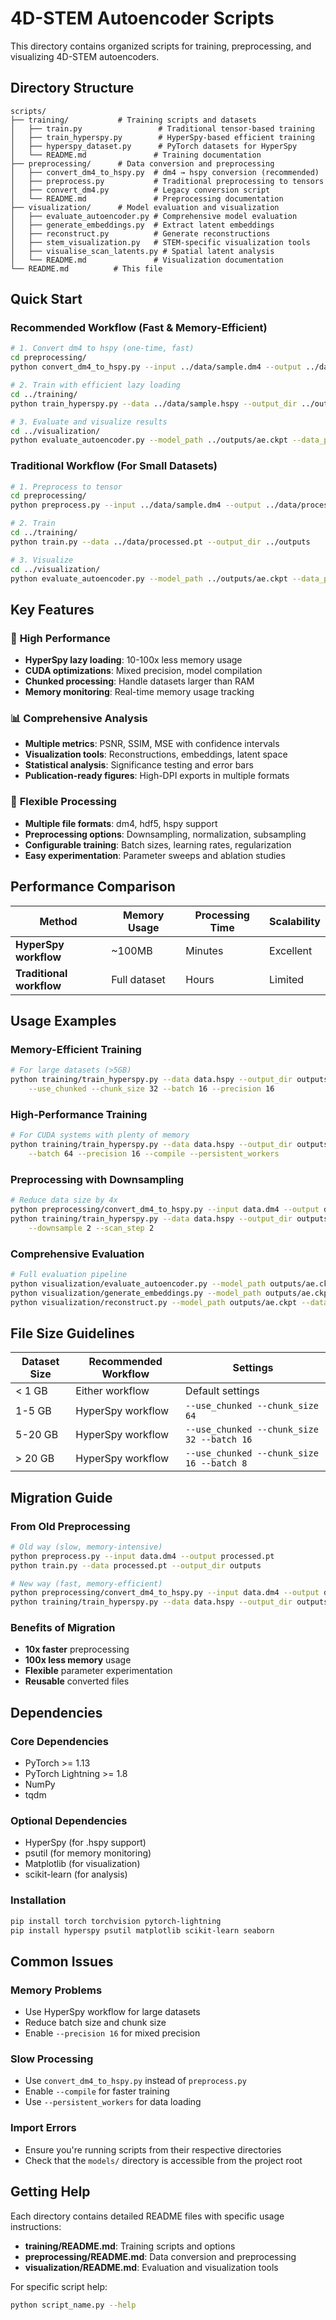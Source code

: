 # 4D-STEM Autoencoder Scripts

This directory contains organized scripts for training, preprocessing, and visualizing 4D-STEM autoencoders.

## Directory Structure

```
scripts/
├── training/           # Training scripts and datasets
│   ├── train.py                 # Traditional tensor-based training
│   ├── train_hyperspy.py        # HyperSpy-based efficient training
│   ├── hyperspy_dataset.py      # PyTorch datasets for HyperSpy
│   └── README.md               # Training documentation
├── preprocessing/      # Data conversion and preprocessing
│   ├── convert_dm4_to_hspy.py  # dm4 → hspy conversion (recommended)
│   ├── preprocess.py           # Traditional preprocessing to tensors
│   ├── convert_dm4.py          # Legacy conversion script
│   └── README.md               # Preprocessing documentation
├── visualization/      # Model evaluation and visualization
│   ├── evaluate_autoencoder.py # Comprehensive model evaluation
│   ├── generate_embeddings.py  # Extract latent embeddings
│   ├── reconstruct.py          # Generate reconstructions
│   ├── stem_visualization.py   # STEM-specific visualization tools
│   ├── visualise_scan_latents.py # Spatial latent analysis
│   └── README.md               # Visualization documentation
└── README.md          # This file
```

## Quick Start

### Recommended Workflow (Fast & Memory-Efficient)

```bash
# 1. Convert dm4 to hspy (one-time, fast)
cd preprocessing/
python convert_dm4_to_hspy.py --input ../data/sample.dm4 --output ../data/sample.hspy

# 2. Train with efficient lazy loading
cd ../training/
python train_hyperspy.py --data ../data/sample.hspy --output_dir ../outputs --use_chunked

# 3. Evaluate and visualize results
cd ../visualization/
python evaluate_autoencoder.py --model_path ../outputs/ae.ckpt --data_path ../data/sample.pt
```

### Traditional Workflow (For Small Datasets)

```bash
# 1. Preprocess to tensor
cd preprocessing/
python preprocess.py --input ../data/sample.dm4 --output ../data/processed.pt

# 2. Train
cd ../training/
python train.py --data ../data/processed.pt --output_dir ../outputs

# 3. Visualize
cd ../visualization/
python evaluate_autoencoder.py --model_path ../outputs/ae.ckpt --data_path ../data/processed.pt
```

## Key Features

### 🚀 **High Performance**
- **HyperSpy lazy loading**: 10-100x less memory usage
- **CUDA optimizations**: Mixed precision, model compilation
- **Chunked processing**: Handle datasets larger than RAM
- **Memory monitoring**: Real-time memory usage tracking

### 📊 **Comprehensive Analysis**
- **Multiple metrics**: PSNR, SSIM, MSE with confidence intervals
- **Visualization tools**: Reconstructions, embeddings, latent space
- **Statistical analysis**: Significance testing and error bars
- **Publication-ready figures**: High-DPI exports in multiple formats

### 🔧 **Flexible Processing**
- **Multiple file formats**: dm4, hdf5, hspy support
- **Preprocessing options**: Downsampling, normalization, subsampling
- **Configurable training**: Batch sizes, learning rates, regularization
- **Easy experimentation**: Parameter sweeps and ablation studies

## Performance Comparison

| Method | Memory Usage | Processing Time | Scalability |
|--------|-------------|----------------|-------------|
| **HyperSpy workflow** | ~100MB | Minutes | Excellent |
| **Traditional workflow** | Full dataset | Hours | Limited |

## Usage Examples

### Memory-Efficient Training
```bash
# For large datasets (>5GB)
python training/train_hyperspy.py --data data.hspy --output_dir outputs \
    --use_chunked --chunk_size 32 --batch 16 --precision 16
```

### High-Performance Training
```bash
# For CUDA systems with plenty of memory
python training/train_hyperspy.py --data data.hspy --output_dir outputs \
    --batch 64 --precision 16 --compile --persistent_workers
```

### Preprocessing with Downsampling
```bash
# Reduce data size by 4x
python preprocessing/convert_dm4_to_hspy.py --input data.dm4 --output data.hspy
python training/train_hyperspy.py --data data.hspy --output_dir outputs \
    --downsample 2 --scan_step 2
```

### Comprehensive Evaluation
```bash
# Full evaluation pipeline
python visualization/evaluate_autoencoder.py --model_path outputs/ae.ckpt --data_path data.pt
python visualization/generate_embeddings.py --model_path outputs/ae.ckpt --data_path data.pt
python visualization/reconstruct.py --model_path outputs/ae.ckpt --data_path data.pt
```

## File Size Guidelines

| Dataset Size | Recommended Workflow | Settings |
|-------------|---------------------|----------|
| < 1 GB | Either workflow | Default settings |
| 1-5 GB | HyperSpy workflow | `--use_chunked --chunk_size 64` |
| 5-20 GB | HyperSpy workflow | `--use_chunked --chunk_size 32 --batch 16` |
| > 20 GB | HyperSpy workflow | `--use_chunked --chunk_size 16 --batch 8` |

## Migration Guide

### From Old Preprocessing
```bash
# Old way (slow, memory-intensive)
python preprocess.py --input data.dm4 --output processed.pt
python train.py --data processed.pt --output_dir outputs

# New way (fast, memory-efficient)
python preprocessing/convert_dm4_to_hspy.py --input data.dm4 --output data.hspy
python training/train_hyperspy.py --data data.hspy --output_dir outputs
```

### Benefits of Migration
- **10x faster** preprocessing
- **100x less memory** usage
- **Flexible** parameter experimentation
- **Reusable** converted files

## Dependencies

### Core Dependencies
- PyTorch >= 1.13
- PyTorch Lightning >= 1.8
- NumPy
- tqdm

### Optional Dependencies
- HyperSpy (for .hspy support)
- psutil (for memory monitoring)
- Matplotlib (for visualization)
- scikit-learn (for analysis)

### Installation
```bash
pip install torch torchvision pytorch-lightning
pip install hyperspy psutil matplotlib scikit-learn seaborn
```

## Common Issues

### Memory Problems
- Use HyperSpy workflow for large datasets
- Reduce batch size and chunk size
- Enable `--precision 16` for mixed precision

### Slow Processing
- Use `convert_dm4_to_hspy.py` instead of `preprocess.py`
- Enable `--compile` for faster training
- Use `--persistent_workers` for data loading

### Import Errors
- Ensure you're running scripts from their respective directories
- Check that the `models/` directory is accessible from the project root

## Getting Help

Each directory contains detailed README files with specific usage instructions:
- **training/README.md**: Training scripts and options
- **preprocessing/README.md**: Data conversion and preprocessing
- **visualization/README.md**: Evaluation and visualization tools

For specific script help:
```bash
python script_name.py --help
```